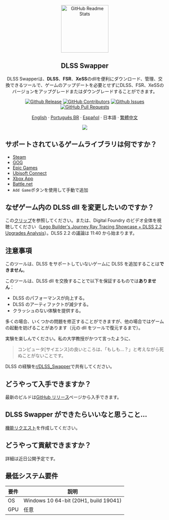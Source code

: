 <p align="center">
 <img width="150px" src="https://beeradmoore.github.io/dlss-swapper/logo_250.png" align="center" alt="GitHub Readme Stats" />
 <h2 align="center">DLSS Swapper
</h2>
 <p align="center">DLSS Swapperは、<strong>DLSS</strong>、<strong>FSR</strong>、<strong>XeSS</strong>のdllを便利にダウンロード、管理、交換できるツールで、ゲームのアップデートを必要とせずにDLSS、FSR、XeSSのバージョンをアップグレードまたはダウングレードすることができます。</p>
</p>

<p align="center">
    <a href="https://github.com/beeradmoore/dlss-swapper/releases"><img alt="Github Release" src="https://img.shields.io/github/v/release/beeradmoore/dlss-swapper" /></a>
    <a href="https://github.com/beeradmoore/dlss-swapper/graphs/contributors"><img alt="GitHub Contributors" src="https://img.shields.io/github/contributors/beeradmoore/dlss-swapper" /></a>
    <a href="https://github.com/beeradmoore/dlss-swapper/issues"><img alt="Github Issues" src="https://img.shields.io/github/issues/beeradmoore/dlss-swapper?color=0088ff" /></a>
    <a href="https://github.com/beeradmoore/dlss-swapper/pulls"><img alt="GitHub Pull Requests" src="https://img.shields.io/github/issues-pr/beeradmoore/dlss-swapper?color=0088ff" /></a>
</p>

<p align="center">
    <a href="../../README.md">English</a>
    ·
    <a href="./readme_pt-BR.md">Português BR</a>
    ·
    <a href="./readme_es.md">Español</a>
    ·
    日本語
    ·
    <a href="./readme_zh-TW.md">繁體中文</a>
</p>

<p align="center">
    <img src="https://beeradmoore.github.io/dlss-swapper/images/usage/usage_4.gif" />
</p>

## サポートされているゲームライブラリは何ですか？

- [Steam](https://store.steampowered.com/)
- [GOG](https://www.gog.com/en/)
- [Epic Games](https://store.epicgames.com/)
- [Ubisoft Connect](https://www.ubisoft.com/)
- [Xbox App](https://www.xbox.com/)
- [Battle.net](https://shop.battle.net/)
- `Add Game`ボタンを使用して手動で追加

## なぜゲーム内の DLSS dll を変更したいのですか？

この[クリップ](https://youtube.com/clip/UgzYyeox3s7jFJZAvYF4AaABCQ)を参照してください。または、Digital Foundry のビデオ全体を視聴してください（[Lego Builder's Journey Ray Tracing Showcase + DLSS 2.2 Upgrades Analysis](https://www.youtube.com/watch?v=dtbqJXb1UDw)）。DLSS 2.2 の議論は 11:40 から始まります。

## 注意事項

このツールは、DLSS をサポートしていないゲームに DLSS を追加することは**できません**。

このツールは、DLSS dll を交換することで以下を保証するものでは**ありません**：

- DLSS のパフォーマンスが向上する。
- DLSS のアーティファクトが減少する。
- クラッシュのない体験を提供する。

多くの場合、いくつかの問題を修正することができますが、他の場合ではゲームの起動を妨げることがあります（元の dll をツールで復元するまで）。

実験を楽しんでください。私の大学教授がかつて言ったように、

> コンピュータ[サイエンス]の良いところは、「もしも...？」と考えながら死ぬことがないことです。

DLSS の経験を[r/DLSS_Swapper](https://www.reddit.com/r/DLSS_Swapper/)で共有してください。

## どうやって入手できますか？

最新のビルドは[GitHub リリース](https://github.com/beeradmoore/dlss-swapper/releases)ページから入手できます。

## DLSS Swapper ができたらいいなと思うこと...

[機能リクエスト](https://github.com/beeradmoore/dlss-swapper/issues/new?template=feature_request.yml)を作成してください。

## どうやって貢献できますか？

詳細は近日公開予定です。

## 最低システム要件

| 要件 | 説明                                  |
| ---- | ------------------------------------- |
| OS   | Windows 10 64-bit (20H1, build 19041) |
| GPU  | 任意                                  |
